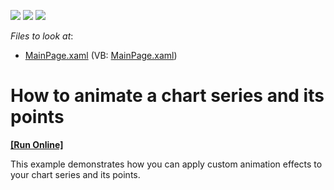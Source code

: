 <!-- default badges list -->
![](https://img.shields.io/endpoint?url=https://codecentral.devexpress.com/api/v1/VersionRange/128567389/10.2.3%2B)
[![](https://img.shields.io/badge/Open_in_DevExpress_Support_Center-FF7200?style=flat-square&logo=DevExpress&logoColor=white)](https://supportcenter.devexpress.com/ticket/details/E2774)
[![](https://img.shields.io/badge/📖_How_to_use_DevExpress_Examples-e9f6fc?style=flat-square)](https://docs.devexpress.com/GeneralInformation/403183)
<!-- default badges end -->
<!-- default file list -->
*Files to look at*:

* [MainPage.xaml](./CS/AnimateChartExample/MainPage.xaml) (VB: [MainPage.xaml](./VB/AnimateChartExample/MainPage.xaml))
<!-- default file list end -->
# How to animate a chart series and  its points
<!-- run online -->
**[[Run Online]](https://codecentral.devexpress.com/e2774)**
<!-- run online end -->


<p>This example demonstrates how you can  apply custom animation effects to your chart series and its points.</p>

<br/>



